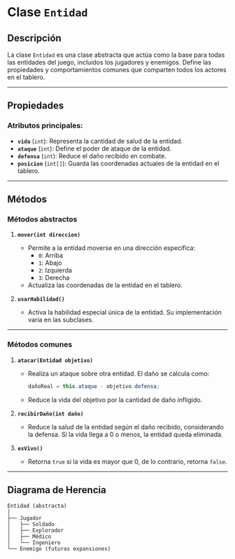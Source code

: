 # Clase `Entidad`

## **Descripción**
La clase `Entidad` es una clase abstracta que actúa como la base para todas las entidades del juego, incluidos los jugadores y enemigos. Define las propiedades y comportamientos comunes que comparten todos los actores en el tablero.

---

## **Propiedades**
### **Atributos principales:**
- **`vida`** (`int`): Representa la cantidad de salud de la entidad.
- **`ataque`** (`int`): Define el poder de ataque de la entidad.
- **`defensa`** (`int`): Reduce el daño recibido en combate.
- **`posicion`** (`int[]`): Guarda las coordenadas actuales de la entidad en el tablero.

---

## **Métodos**

### **Métodos abstractos**
1. **`mover(int direccion)`**  
   - Permite a la entidad moverse en una dirección específica:
     - `0`: Arriba
     - `1`: Abajo
     - `2`: Izquierda
     - `3`: Derecha  
   - Actualiza las coordenadas de la entidad en el tablero.

2. **`usarHabilidad()`**  
   - Activa la habilidad especial única de la entidad. Su implementación varía en las subclases.

---

### **Métodos comunes**
1. **`atacar(Entidad objetivo)`**  
   - Realiza un ataque sobre otra entidad. El daño se calcula como:  
     ```java
     dañoReal = this.ataque - objetivo.defensa;
     ```
   - Reduce la vida del objetivo por la cantidad de daño infligido.

2. **`recibirDaño(int daño)`**  
   - Reduce la salud de la entidad según el daño recibido, considerando la defensa. Si la vida llega a 0 o menos, la entidad queda eliminada.

3. **`esVivo()`**  
   - Retorna `true` si la vida es mayor que 0, de lo contrario, retorna `false`.

---

## **Diagrama de Herencia**

```plaintext
Entidad (abstracta)
│
├── Jugador
│   ├── Soldado
│   ├── Explorador
│   ├── Médico
│   └── Ingeniero
└── Enemigo (futuras expansiones)
